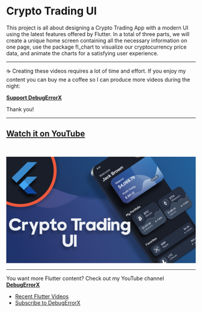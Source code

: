 # Crypto Trading UI

This project is all about designing a Crypto Trading App with a modern UI using the latest features offered by Flutter. In a total of three parts, we will create a unique home screen containing all the necessary information on one page, use the package fl_chart to visualize our cryptocurrency price data, and animate the charts for a satisfying user experience.

---

☕️ Creating these videos requires a lot of time and effort. If you enjoy my content you can buy me a coffee so I can produce more videos during the night:

[**Support DebugErrorX**](https://www.buymeacoffee.com/debugerrorx)

Thank you!

---

## [Watch it on YouTube](https://youtube.com/playlist?list=PLz3ulyTHbIEfVTYwj_zvAxKvfxIrW8aj9)

<br>

![Crypto Trading UI](thumbnail.png)

---

You want more Flutter content? Check out my YouTube channel [**DebugErrorX**](https://www.youtube.com/channel/UCtY6vtwLqivmnquY1fg-BkQ)
- [Recent Flutter Videos](https://www.youtube.com/channel/UCtY6vtwLqivmnquY1fg-BkQ/videos)
- [Subscribe to DebugErrorX](https://www.youtube.com/channel/UCtY6vtwLqivmnquY1fg-BkQ?sub_confirmation=1)
